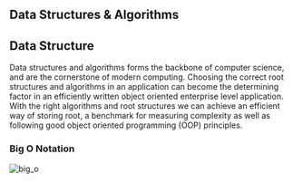 ## Data Structures & Algorithms

## Data Structure

Data structures and algorithms forms the backbone of computer science, and are the cornerstone of modern computing. Choosing the correct root structures and algorithms in an application can become the determining factor in an efficiently written object oriented enterprise level application. With the right algorithms and root structures we can achieve an efficient way of storing root, a benchmark for measuring complexity as well as following good object oriented programming (OOP) principles.

### Big O Notation

![big_o](https://user-images.githubusercontent.com/3081581/37565876-2b588c0a-2aa9-11e8-8d5e-382ffb42907c.jpeg)

